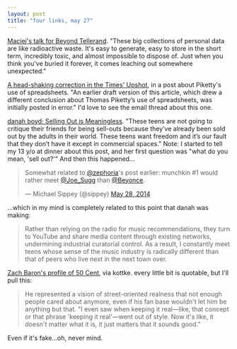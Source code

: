 ```yaml
---
layout: post
title: "four links, may 27"
---
```


<a href="http://idlewords.com/bt14.htm">Maciej's talk for Beyond Tellerand</a>. "These big collections of personal data are like radioactive waste. It's easy to generate, easy to store in the short term, incredibly toxic, and almost impossible to dispose of. Just when you think you've buried it forever, it comes leaching out somewhere unexpected." 

<a href="http://www.nytimes.com/2014/05/26/upshot/how-spreadsheets-can-confuse.html?rref=upshot&_r=1">A head-shaking correction in the Times' Upshot</a>, in a post about Piketty's use of spreadsheets. "An earlier draft version of this article, which drew a different conclusion about Thomas Piketty’s use of spreadsheets, was initially posted in error." I'd love to see the email thread about this one.

<a href="https://medium.com/message/3450a5bc98d2">danah boyd: Selling Out is Meaningless</a>. "These teens are not going to critique their friends for being sell-outs because they’ve already been sold out by the adults in their world. These teens want freedom and it’s our fault that they don’t have it except in commercial spaces." Note: I started to tell my 13 y/o at dinner about this post, and her first question was "what do you mean, 'sell out?'" And then this happened...

<blockquote class="twitter-tweet" lang="en"><p>Somewhat related to <a href="https://twitter.com/zephoria">@zephoria</a>&#39;s post earlier: munchkin #1 would rather meet <a href="https://twitter.com/Joe_Sugg">@Joe_Sugg</a> than <a href="https://twitter.com/Beyonce">@Beyonce</a>.</p>&mdash; Michael Sippey (@sippey) <a href="https://twitter.com/sippey/statuses/471474852042268673">May 28, 2014</a></blockquote>
<script async src="//platform.twitter.com/widgets.js" charset="utf-8"></script>

...which in my mind is completely related to this point that danah was making:

> Rather than relying on the radio for music recommendations, they turn to YouTube and share media content through existing networks, undermining industrial curatorial control. As a result, I constantly meet teens whose sense of the music industry is radically different than that of peers who live next in the next town over.

<a href="http://www.gq.com/entertainment/celebrities/201406/50-cent?currentPage=all">Zach Baron's profile of 50 Cent</a>, via kottke. every little bit is quotable, but I'll pull this:

> He represented a vision of street-oriented realness that not enough people cared about anymore, even if his fan base wouldn't let him be anything but that. "I even saw when keeping it real—like, that concept or that phrase 'keeping it real'—went out of style. Now it's like, it doesn't matter what it is, it just matters that it sounds good."

Even if it's fake...oh, never mind.

